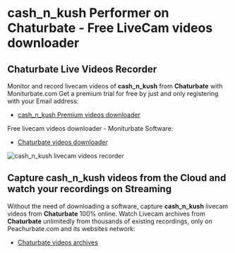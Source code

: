 # cash_n_kush Performer on Chaturbate - Free LiveCam videos downloader

## Chaturbate Live Videos Recorder

Monitor and record livecam videos of **cash_n_kush** from **Chaturbate** with Moniturbate.com
Get a premium trial for free by just and only registering with your Email address:
* [cash_n_kush Premium videos downloader](https://moniturbate.com/request-demo-licence-key.html)

Free livecam videos downloader - Moniturbate Software:
* [Chaturbate videos downloader](https://moniturbate.com/moniturbate-download-software.html)

![cash_n_kush livecam videos recorder](https://peachurnet.com/templates/moniturbate-software.png)


## Capture cash_n_kush videos from the Cloud and watch your recordings on Streaming

Without the need of downloading a software, capture **cash_n_kush** livecam videos from **Chaturbate** 100% online.
Watch Livecam archives from **Chaturbate** unlimitedly from thousands of existing recordings, only on Peachurbate.com and its websites network:
* [Chaturbate videos archives](https://peachurnet.com/)
